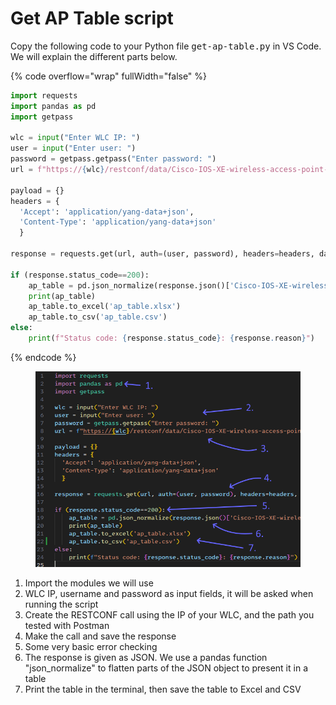 # Get AP Table script

Copy the following code to your Python file <kbd>get-ap-table.py</kbd> in VS Code. We will explain the different parts below.

{% code overflow="wrap" fullWidth="false" %}
```python
import requests
import pandas as pd
import getpass

wlc = input("Enter WLC IP: ")
user = input("Enter user: ")
password = getpass.getpass("Enter password: ")
url = f"https://{wlc}/restconf/data/Cisco-IOS-XE-wireless-access-point-oper:access-point-oper-data/capwap-data?fields=wtp-mac;wtp-ip;name;ap-state;device-detail/static-info/board-data/wtp-serial-num;device-detail/static-info/board-data/wtp-enet-mac;device-detail/static-info/ap-models/model;tag-info/tag-source;tag-info/policy-tag-info;tag-info/site-tag;tag-info/rf-tag;tag-info/filter-info/filter-name;ap-time-info/boot-time;ap-time-info/join-time"

payload = {}
headers = {
  'Accept': 'application/yang-data+json',
  'Content-Type': 'application/yang-data+json'
  }

response = requests.get(url, auth=(user, password), headers=headers, data=payload, verify=False)

if (response.status_code==200):
    ap_table = pd.json_normalize(response.json()['Cisco-IOS-XE-wireless-access-point-oper:capwap-data'])
    print(ap_table)
    ap_table.to_excel('ap_table.xlsx')
    ap_table.to_csv('ap_table.csv')
else:
    print(f"Status code: {response.status_code}: {response.reason}")

```
{% endcode %}

<figure><img src="../../.gitbook/assets/image (4).png" alt=""><figcaption></figcaption></figure>

1. Import the modules we will use
2. WLC IP, username and password as input fields, it will be asked when running the script
3. Create the RESTCONF call using the IP of your WLC, and the path you tested with Postman
4. Make the call and save the response
5. Some very basic error checking
6. The response is given as JSON. We use a pandas function "json\_normalize" to flatten parts of the JSON object to present it in a table
7. Print the table in the terminal, then save the table to Excel and CSV
